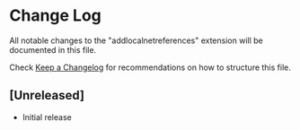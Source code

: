 # Change Log
All notable changes to the "addlocalnetreferences" extension will be documented in this file.

Check [Keep a Changelog](http://keepachangelog.com/) for recommendations on how to structure this file.

## [Unreleased]
- Initial release
